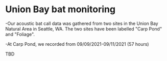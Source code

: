 # Union Bay bat monitoring

-Our acoustic bat call data was gathered from two sites in the Union Bay Natural Area in Seattle, WA. The two sites have been labelled "Carp Pond" and "Foliage".

-At Carp Pond, we recorded from 09/09/2021-09/11/2021 (57 hours)

TBD
